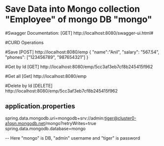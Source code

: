 # Save Data into Mongo collection "Employee" of mongo DB "mongo"

#Swagger Documentation:
[GET] http://localhost:8080/swagger-ui.html#

#CURD Operations

#Save
[POST] http://localhost:8080/emp
{
	"name":"Anil",
	"salary": "567.54",
	"phones": ["123456789", "987654321"]
}

#Get by Id
[GET] http://localhost:8080/emp/5cc3af3eb7cf8b245415f962

#Get all
[Get] http://localhost:8080/emp

#Delete by Id
[DELETE] http://localhost:8080/emp/5cc3af3eb7cf8b245415f962


application.properties
-----------------------
spring.data.mongodb.uri=mongodb+srv://admin:tiger@cluster0-a1qsn.mongodb.net/mongo?retryWrites=true
spring.data.mongodb.database=mongo

-- Here "mongo" is DB, "admin" username and "tiger" is password








